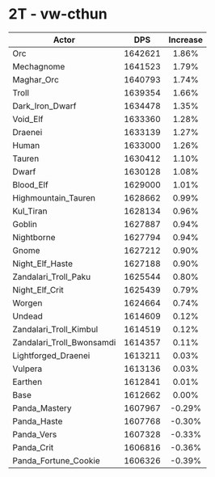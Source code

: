 # 2T - vw-cthun
| Actor | DPS | Increase |
|---|:---:|:---:|
|Orc|1642621|1.86%|
|Mechagnome|1641523|1.79%|
|Maghar_Orc|1640793|1.74%|
|Troll|1639354|1.66%|
|Dark_Iron_Dwarf|1634478|1.35%|
|Void_Elf|1633360|1.28%|
|Draenei|1633139|1.27%|
|Human|1633000|1.26%|
|Tauren|1630412|1.10%|
|Dwarf|1630128|1.08%|
|Blood_Elf|1629000|1.01%|
|Highmountain_Tauren|1628662|0.99%|
|Kul_Tiran|1628134|0.96%|
|Goblin|1627887|0.94%|
|Nightborne|1627794|0.94%|
|Gnome|1627212|0.90%|
|Night_Elf_Haste|1627188|0.90%|
|Zandalari_Troll_Paku|1625544|0.80%|
|Night_Elf_Crit|1625439|0.79%|
|Worgen|1624664|0.74%|
|Undead|1614609|0.12%|
|Zandalari_Troll_Kimbul|1614519|0.12%|
|Zandalari_Troll_Bwonsamdi|1614357|0.11%|
|Lightforged_Draenei|1613211|0.03%|
|Vulpera|1613136|0.03%|
|Earthen|1612841|0.01%|
|Base|1612662|0.00%|
|Panda_Mastery|1607967|-0.29%|
|Panda_Haste|1607768|-0.30%|
|Panda_Vers|1607328|-0.33%|
|Panda_Crit|1606816|-0.36%|
|Panda_Fortune_Cookie|1606326|-0.39%|
